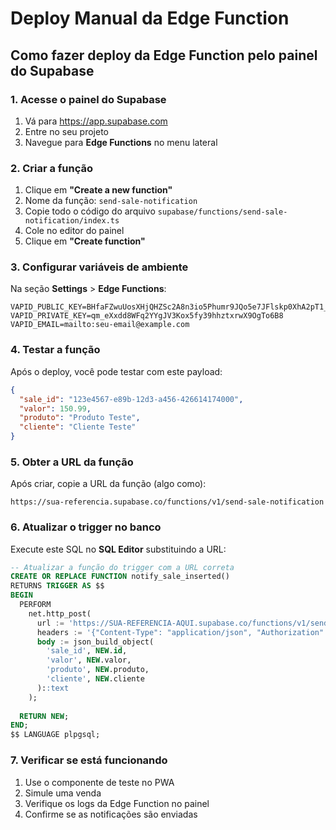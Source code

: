 # Deploy Manual da Edge Function

## Como fazer deploy da Edge Function pelo painel do Supabase

### 1. Acesse o painel do Supabase
1. Vá para https://app.supabase.com
2. Entre no seu projeto
3. Navegue para **Edge Functions** no menu lateral

### 2. Criar a função
1. Clique em **"Create a new function"**
2. Nome da função: `send-sale-notification`
3. Copie todo o código do arquivo `supabase/functions/send-sale-notification/index.ts`
4. Cole no editor do painel
5. Clique em **"Create function"**

### 3. Configurar variáveis de ambiente
Na seção **Settings** > **Edge Functions**:

```
VAPID_PUBLIC_KEY=BHfaFZwuUosXHjQHZSc2A8n3io5Phumr9JQo5e7JFlskp0XhA2pT1_HDE5FdP4KQULwWwIph8Yr8zSYPD9f5E2o
VAPID_PRIVATE_KEY=qm_eXxdd8WFq2YYgJV3Kox5fy39hhztxrwX9OgTo6B8
VAPID_EMAIL=mailto:seu-email@example.com
```

### 4. Testar a função
Após o deploy, você pode testar com este payload:

```json
{
  "sale_id": "123e4567-e89b-12d3-a456-426614174000",
  "valor": 150.99,
  "produto": "Produto Teste",
  "cliente": "Cliente Teste"
}
```

### 5. Obter a URL da função
Após criar, copie a URL da função (algo como):
```
https://sua-referencia.supabase.co/functions/v1/send-sale-notification
```

### 6. Atualizar o trigger no banco
Execute este SQL no **SQL Editor** substituindo a URL:

```sql
-- Atualizar a função do trigger com a URL correta
CREATE OR REPLACE FUNCTION notify_sale_inserted()
RETURNS TRIGGER AS $$
BEGIN
  PERFORM
    net.http_post(
      url := 'https://SUA-REFERENCIA-AQUI.supabase.co/functions/v1/send-sale-notification',
      headers := '{"Content-Type": "application/json", "Authorization": "Bearer ' || current_setting('app.service_role_key') || '"}',
      body := json_build_object(
        'sale_id', NEW.id,
        'valor', NEW.valor,
        'produto', NEW.produto,
        'cliente', NEW.cliente
      )::text
    );
  
  RETURN NEW;
END;
$$ LANGUAGE plpgsql;
```

### 7. Verificar se está funcionando
1. Use o componente de teste no PWA
2. Simule uma venda
3. Verifique os logs da Edge Function no painel
4. Confirme se as notificações são enviadas